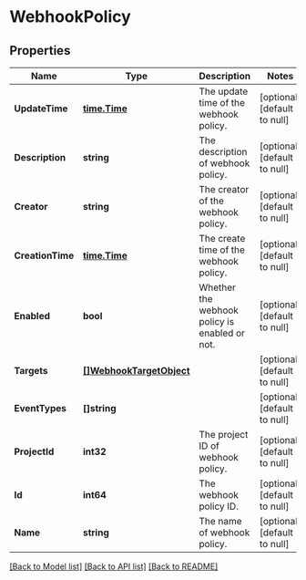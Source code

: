 # WebhookPolicy

## Properties
Name | Type | Description | Notes
------------ | ------------- | ------------- | -------------
**UpdateTime** | [**time.Time**](time.Time.md) | The update time of the webhook policy. | [optional] [default to null]
**Description** | **string** | The description of webhook policy. | [optional] [default to null]
**Creator** | **string** | The creator of the webhook policy. | [optional] [default to null]
**CreationTime** | [**time.Time**](time.Time.md) | The create time of the webhook policy. | [optional] [default to null]
**Enabled** | **bool** | Whether the webhook policy is enabled or not. | [optional] [default to null]
**Targets** | [**[]WebhookTargetObject**](WebhookTargetObject.md) |  | [optional] [default to null]
**EventTypes** | **[]string** |  | [optional] [default to null]
**ProjectId** | **int32** | The project ID of webhook policy. | [optional] [default to null]
**Id** | **int64** | The webhook policy ID. | [optional] [default to null]
**Name** | **string** | The name of webhook policy. | [optional] [default to null]

[[Back to Model list]](../README.md#documentation-for-models) [[Back to API list]](../README.md#documentation-for-api-endpoints) [[Back to README]](../README.md)


